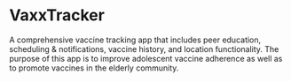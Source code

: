 # VaxxTracker
A comprehensive vaccine tracking app that includes peer education, scheduling & notifications, vaccine history, and location functionality.
The purpose of this app is to improve adolescent vaccine adherence as well as to promote vaccines in the elderly community. 